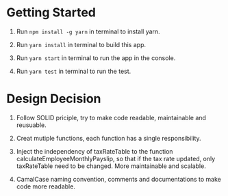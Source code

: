 # Getting Started #

1. Run `npm install -g yarn` in terminal to install yarn.

2. Run `yarn install` in terminal to build this app.

3. Run `yarn start` in terminal to run the app in the console.

4. Run `yarn test` in terminal to run the test.

# Design Decision #

1. Follow SOLID priciple, try to make code readable, maintainable and reusuable.

2. Creat mutiple functions, each function has a single responsibility.

3. Inject the independency of taxRateTable to the function calculateEmployeeMonthlyPayslip, so that if the tax rate updated, only taxRateTable need to be changed. More maintainable and scalable.

4. CamalCase naming convention, comments and documentations to make code more readable.
